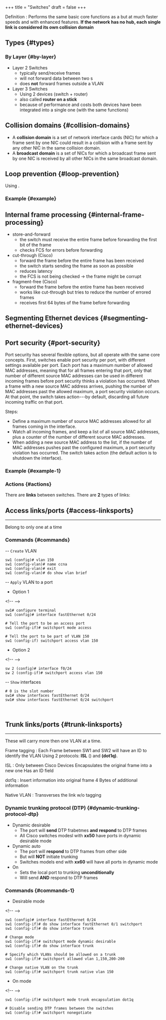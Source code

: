 +++
title = "Switches"
draft = false
+++

Definition
: Performs the same basic core functions as a but at much faster speeds and with enhanced features.
    **If the network has no hub, each single link is considered its own collision domain**


## Types {#types}


### By Layer {#by-layer}

-   Layer 2 Switches
    -   typically send/receive frames
    -   will not forward data between two s
    -   does **not** forward frames outside a VLAN
-   Layer 3 Switches
    -   Using 2 devices (switch + router)
    -   also called **router on a stick**
    -   because of performance and costs both devices have been integrated into a single one (with the same functions)


## Collision domains {#collision-domains}

-   A **collision domain** is a set of network interface cards (NIC) for which a frame sent by one NIC could result in a collision with a frame sent by any other NIC in the same collision domain.
-   A **broadcast domain** is a set of NICs for which a broadcast frame sent by one NIC is received by all other NICs in the same broadcast domain.


## Loop prevention {#loop-prevention}

Using .


### Example {#example}


## Internal frame processing {#internal-frame-processing}

-   store-and-forward
    -   the switch must receive the entire frame before forwarding the first bit of the frame
    -   checks FCS for errors before forwarding
-   cut-through (Cisco)
    -   forward the frame before the entire frame has been received
    -   the switch starts sending the frame as soon as possible
    -   reduces latency
    -   the FCS is not being checked -&gt; the frame might be corrupt
-   fragment-free (Cisco)
    -   forward the frame before the entire frame has been received
    -   works like cut-through but tries to reduce the number of errored frames
    -   receives first 64 bytes of the frame before forwarding


## Segmenting Ethernet devices {#segmenting-ethernet-devices}


## Port security {#port-security}

Port security has several flexible options, but all operate with the same core concepts. First, switches enable port security per port, with different settings available per port. Each port has a maximum number of allowed MAC addresses, meaning that for all frames entering that port, only that number of different source MAC addresses can be used in different incoming frames before port security thinks a violation has occurred. When a frame with a new source MAC address arrives, pushing the number of MAC addresses past the allowed maximum, a port security violation occurs. At that point, the switch takes action---by default, discarding all future incoming traffic on that port.

Steps:

-   Define a maximum number of source MAC addresses allowed for all frames coming in the interface.
-   Watch all incoming frames, and keep a list of all source MAC addresses, plus a counter of the number of different source MAC addresses.
-   When adding a new source MAC address to the list, if the number of MAC addresses pushes past the configured maximum, a port security violation has occurred. The switch takes action (the default action is to shutdown the interface).


### Example {#example-1}


### Actions {#actions}

There are **links** between switches. There are **2** types of links:


## Access links/ports {#access-linksports}

---

Belong to only one at a time


### Commands {#commands}

-- `Create` VLAN

```text
sw1 (config)# vlan 150
sw1 (config-vlan)# name ccna
sw1 (config-vlan)# exit
sw1 (config-vlan)# do show vlan brief
```

-- `Apply` VLAN to a port

-   Option 1

<div class="html">

&lt;!-- --&gt;

</div>

```text
sw1# configure terminal
sw1 (config)# interface fastEthernet 0/24

# Tell the port to be an access port
sw1 (config-if)# switchport mode access

# Tell the port to be part of VLAN 150
sw1 (config-if) switchport access vlan 150
```

-   Option 2

<div class="html">

&lt;!-- --&gt;

</div>

```text
sw 2 (config)# interface f0/24
sw 2 (config-if)# switchport access vlan 150
```

-- `Show` interfaces

```text
# 0 is the slot number
sw1# show interfaces fastEthernet 0/24
sw1# show interfaces fastEthernet 0/24 switchport
```

<br />


## Trunk links/ports {#trunk-linksports}

---

These will carry more then one VLAN at a time.

Frame tagging
: Each Frame between SW1 and SW2 will have an ID to identify the VLAN
    Using 2 protocols: **ISL** () and **(dot1q)**.

ISL
: Only between Cisco Devices
    Encapsulates the original frame into a new one
    Has an ID field

dot1q
: Insert information into original frame
    4 Bytes of additional information

Native VLAN
: Transverses the link w/o tagging


### Dynamic trunking protocol (DTP) {#dynamic-trunking-protocol-dtp}

-   Dynamic desirable
    -   The port will **send** DTP frabetmes **and** **respond** to DTP frames
    -   All Cisco switches modesl with **xx50** have ports in dynamic desirable mode
-   Dynamic auto
    -   The port will **respond** to DTP frames from other side
    -   But will **NOT** initiate trunking
    -   Switches models end with **xx60** will have all ports in dynamic mode
-   On
    -   Sets the local port to trunking **unconditionally**
    -   Will send **AND** respond to DTP frames


### Commands {#commands-1}

-   Desirable mode

<div class="html">

&lt;!-- --&gt;

</div>

```text
sw1 (config)# interface fastEthernet 0/24
sw1 (config-if)# do show interface fastEthernet 0/1 switchport
sw1 (config-if)# do show interface trunk

# Change mode
sw1 (config-if)# switchport mode dynamic desirable
sw1 (config-if)# do show interface trunk

# Specify which VLANs should be allowed on a trunk
sw1 (config-if)# switchport allowed vlan 1,150,200-200

# Change native VLAN on the trunk
sw1 (config-if)# switchport trunk native vlan 150
```

-   On mode

<div class="html">

&lt;!-- --&gt;

</div>

```text
sw1 (config-if)# switchport mode trunk encapsulation dot1q

# Disable sending DTP frames between the switches
sw1 (config-if)# switchport nonegotiate
```